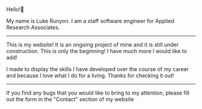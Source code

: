Hello!👋

My name is Luke Runyon. I am a staff software engineer for Applied Research Associates.

---

This is my website! It is an ongoing project of mine and it is still under construction. This is only the beginning! I have much more I would like to add!

I made to display the skills I have developed over the course of my career and because I love what I do for a living. Thanks for checking it out!

---

If you find any bugs that you would like to bring to my attention, please fill out the form in the "Contact" section of my website
